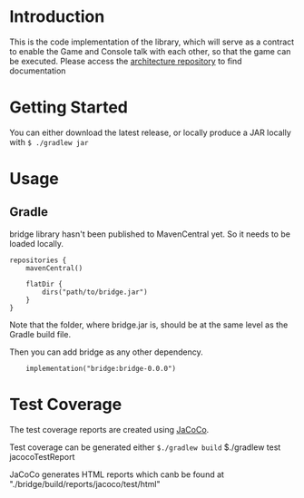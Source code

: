 # Introduction

This is the code implementation of the library, which will serve as a contract to enable the Game and Console talk with each other, so that the game can be executed.
Please access the [architecture repository](https://github.com/Pending-Name-21/arquitecture) to find documentation

# Getting Started
You can either download the latest release, or locally produce a JAR locally with  `$ ./gradlew jar`

# Usage
## Gradle

bridge library hasn't been published to MavenCentral yet. So it needs to be loaded locally.

```
repositories {
    mavenCentral()

    flatDir {
        dirs("path/to/bridge.jar")
    }
}
```

Note that the folder, where bridge.jar is, should be at the same level as the Gradle build file.

Then you can add bridge as any other dependency.

`    implementation("bridge:bridge-0.0.0")`

# Test Coverage
The test coverage reports are created using [JaCoCo](https://www.eclemma.org/jacoco/).

Test coverage can be generated either
` $./gradlew build
` $./gradlew test jacocoTestReport

JaCoCo generates HTML reports which canb be found at "./bridge/build/reports/jacoco/test/html"

